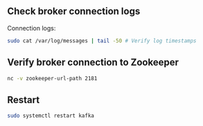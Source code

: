 ## Check broker connection logs
Connection logs:
```bash
sudo cat /var/log/messages | tail -50 # Verify log timestamps
```
## Verify broker connection to Zookeeper
```bash
nc -v zookeeper-url-path 2181
```
## Restart
```bash
sudo systemctl restart kafka
```